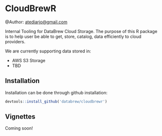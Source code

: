 # CloudBrewR

@Author: atediarjo@gmail.com

Internal Tooling for DataBrew Cloud Storage.
The purpose of this R package is to help user be able to get, store, catalog, data efficiently to cloud providers. 

We are currently supporting data stored in:

- AWS S3 Storage
- TBD

## Installation

Installation can be done through github installation:

```r
devtools::install_github('databrew/cloudbrewr')
```

## Vignettes
Coming soon!

